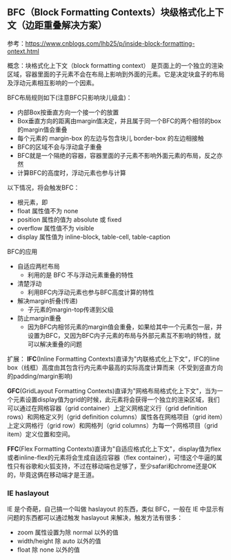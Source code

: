 ## BFC（Block Formatting Contexts）块级格式化上下文（边距重叠解决方案）
参考：https://www.cnblogs.com/lhb25/p/inside-block-formatting-ontext.html

概念：块格式化上下文（block formatting context） 是页面上的一个独立的渲染区域，容器里面的子元素不会在布局上影响到外面的元素。它是决定块盒子的布局及浮动元素相互影响的一个因素。

BFC布局规则如下(注意BFC只影响块儿级盒)：
* 内部Box按垂直方向一个接一个的放置
* Box垂直方向的距离由margin值决定，并且属于同一个BFC的两个相邻的box的margin值会重叠
* 每个元素的 margin-box 的左边与包含块儿 border-box 的左边相接触
* BFC的区域不会与浮动盒子重叠
* BFC就是一个隔绝的容器，容器里面的子元素不影响外面元素的布局，反之亦然
* 计算BFC的高度时，浮动元素也参与计算

以下情况，将会触发BFC：
* 根元素，即 <html>
* float 属性值不为 none
* position 属性的值为 absolute 或 fixed
* overflow 属性值不为 visible
* display 属性值为 inline-block, table-cell, table-caption

BFC的应用
* 自适应两栏布局
  * 利用的是 BFC 不与浮动元素重叠的特性
* 清楚浮动
  * 利用BFC内浮动元素也参与BFC高度计算的特性
* 解决margin折叠(传递)
  * 子元素的margin-top传递到父级
* 防止margin重叠
  * 因为BFC内相邻元素的margin值会重叠，如果给其中一个元素包一层，并设置为BFC，又因为BFC内子元素的布局与外部元素互不影响的特性，就可以解决重叠的问题

扩展：
**IFC**(Inline Formatting Contexts)直译为"内联格式化上下文"，IFC的line box（线框）高度由其包含行内元素中最高的实际高度计算而来（不受到竖直方向的padding/margin影响)

**GFC**(GridLayout Formatting Contexts)直译为"网格布局格式化上下文"，当为一个元素设置display值为grid的时候，此元素将会获得一个独立的渲染区域，我们可以通过在网格容器（grid container）上定义网格定义行（grid definition rows）和网格定义列（grid definition columns）属性各在网格项目（grid item）上定义网格行（grid row）和网格列（grid columns）为每一个网格项目（grid item）定义位置和空间。

**FFC**(Flex Formatting Contexts)直译为"自适应格式化上下文"，display值为flex或者inline-flex的元素将会生成自适应容器（flex container），可惜这个牛逼的属性只有谷歌和火狐支持，不过在移动端也足够了，至少safari和chrome还是OK的，毕竟这俩在移动端才是王道。

### IE haslayout
IE 是个奇葩，自己搞一个叫做 haslayout 的东西，类似 BFC，一般在 IE 中显示有问题的东西都可以通过触发 haslayout 来解决，触发方法有很多：
* zoom 属性设置为除 normal 以外的值
* width/height 除 auto 以外的值
* float 除 none 以外的值
